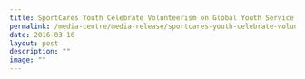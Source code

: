 ```yaml
---
title: SportCares Youth Celebrate Volunteerism on Global Youth Service Day
permalink: /media-centre/media-release/sportcares-youth-celebrate-volunteerism-on-global-youth-service-day/
date: 2016-03-16
layout: post
description: ""
image: ""
---
```

